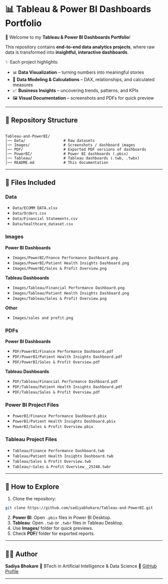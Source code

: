 # 📊 Tableau & Power BI Dashboards Portfolio

🚀 Welcome to my **Tableau & Power BI Dashboards Portfolio**!  

This repository contains **end-to-end data analytics projects**, where raw data is transformed into **insightful, interactive dashboards**.  

✨ Each project highlights:
- 📊 **Data Visualization** – turning numbers into meaningful stories  
- 🧮 **Data Modeling & Calculations** – DAX, relationships, and calculated measures  
- 📈 **Business Insights** – uncovering trends, patterns, and KPIs  
- 🖼 **Visual Documentation** – screenshots and PDFs for quick preview  

---

## 📁 Repository Structure

```

Tableau-and-PowerBI/
│── Data/                 # Raw datasets
│── Images/               # Screenshots / dashboard images
│── PDF/                  # Exported PDF versions of dashboards
│── PowerBI/              # Power BI dashboards (.pbix)
│── Tableau/              # Tableau dashboards (.twb, .twbx)
│── README.md             # This documentation

````

---

## 📂 Files Included

### Data
- `Data/ECOMM DATA.xlsx`  
- `Data/Orders.csv`  
- `Data/Financial Statements.csv`  
- `Data/healthcare_dataset.csv`  

### Images

**Power BI Dashboards**  
- `Images/PowerBI/Fnance Performance Dashboard.png`  
- `Images/PowerBI/Patient Health Insights Dashboard.png`  
- `Images/PowerBI/Sales & Profit Overview.png`  

**Tableau Dashboards**  
- `Images/Tableau/Financial Performance Dashboard.png`  
- `Images/Tableau/Patient Health Insights Dashboard.png`  
- `Images/Tableau/Sales & Profit Overview.png`  

**Other**  
- `Images/sales and profit.png`  

### PDFs

**Power BI Dashboards**  
- `PDF/PowerBI/Finance Performance Dashboard.pdf`  
- `PDF/PowerBI/Patient Health Insights Dashboard.pdf`  
- `PDF/PowerBI/Sales & Profit Overview.pdf`  

**Tableau Dashboards**  
- `PDF/Tableau/Financial Performance Dashboard.pdf`  
- `PDF/Tableau/Patient Health Insights Dashboard.pdf`  
- `PDF/Tableau/Sales & Profit Overview.pdf`  

### Power BI Project Files
- `PowerBI/Finance Performance Dashboard.pbix`  
- `PowerBI/Patient Health Insights Dashboard.pbix`  
- `PowerBI/Sales & Profit Overview.pbix`  

### Tableau Project Files
- `Tableau/Finance Performance Dashboard.twb`  
- `Tableau/Patient Health Insights Dashboard.twb`  
- `Tableau/Sales & Profit Overview.twb`  
- `Tableau/~Sales & Profit Overview__25248.twbr`  

---

## 🚀 How to Explore

1. Clone the repository:
```bash
git clone https://github.com/sadiyabhokare/Tableau-and-PowerBI.git
````

2. **Power BI**: Open `.pbix` files in Power BI Desktop.
3. **Tableau**: Open `.twb` or `.twbr` files in Tableau Desktop.
4. Use **Images/** folder for quick previews.
5. Check **PDF/** folder for exported reports.

---

## 👩‍💻 Author

**Sadiya Bhokare**
📌 BTech in Artificial Intelligence & Data Science
🔗 [GitHub Profile](https://github.com/sadiyabhokare)

---

